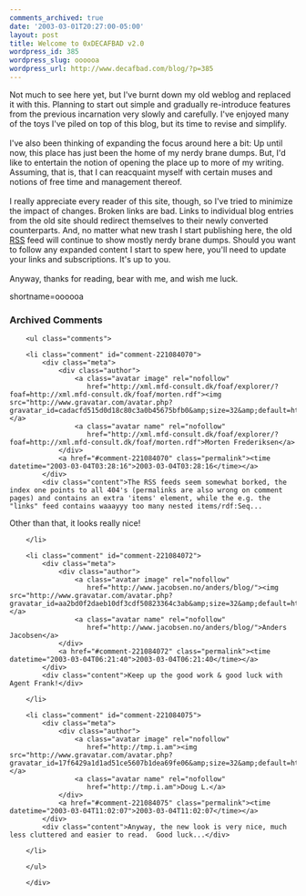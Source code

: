 ```yaml
---
comments_archived: true
date: '2003-03-01T20:27:00-05:00'
layout: post
title: Welcome to 0xDECAFBAD v2.0
wordpress_id: 385
wordpress_slug: oooooa
wordpress_url: http://www.decafbad.com/blog/?p=385
---
```

Not much to see here yet, but I've burnt down my old weblog and
replaced it with this.  Planning to start out simple and gradually
re-introduce features from the previous incarnation very slowly and
carefully.  I've enjoyed many of the toys I've piled on top of this
blog, but its time to revise and simplify.
<br /><br />
I've also been thinking of expanding the focus around here a bit: Up
until now, this place has just been the home of my nerdy brane dumps.
But, I'd like to entertain the notion of opening the place up to more
of my writing.  Assuming, that is, that I can reacquaint myself with
certain muses and notions of free time and management thereof.
<br /><br />
I really appreciate every reader of this site, though, so I've tried
to minimize the impact of changes.  Broken links are bad.  Links to
individual blog entries from the old site should redirect themselves
to their newly converted counterparts.  And, no matter what new trash
I start publishing here, the old <a href="http://www.decafbad.com/twiki/bin/view/Main/RSS">RSS</a> feed will continue to show mostly
nerdy brane dumps.  Should you want to follow any expanded content I
start to spew here, you'll need to update your links and
subscriptions.  It's up to you.
<br /><br />
Anyway, thanks for reading, bear with me, and wish me luck.
<!--more-->
shortname=oooooa

<div id="comments" class="comments archived-comments">
            <h3>Archived Comments</h3>
            
        <ul class="comments">
            
        <li class="comment" id="comment-221084070">
            <div class="meta">
                <div class="author">
                    <a class="avatar image" rel="nofollow" 
                       href="http://xml.mfd-consult.dk/foaf/explorer/?foaf=http://xml.mfd-consult.dk/foaf/morten.rdf"><img src="http://www.gravatar.com/avatar.php?gravatar_id=cadacfd515d0d18c80c3a0b45675bfb0&amp;size=32&amp;default=http://mediacdn.disqus.com/1320279820/images/noavatar32.png"/></a>
                    <a class="avatar name" rel="nofollow" 
                       href="http://xml.mfd-consult.dk/foaf/explorer/?foaf=http://xml.mfd-consult.dk/foaf/morten.rdf">Morten Frederiksen</a>
                </div>
                <a href="#comment-221084070" class="permalink"><time datetime="2003-03-04T03:28:16">2003-03-04T03:28:16</time></a>
            </div>
            <div class="content">The RSS feeds seem somewhat borked, the index one points to all 404's (permalinks are also wrong on comment pages) and contains an extra 'items' element, while the e.g. the "links" feed contains waaayyy too many nested items/rdf:Seq...

Other than that, it looks really nice!</div>
            
        </li>
    
        <li class="comment" id="comment-221084072">
            <div class="meta">
                <div class="author">
                    <a class="avatar image" rel="nofollow" 
                       href="http://www.jacobsen.no/anders/blog/"><img src="http://www.gravatar.com/avatar.php?gravatar_id=aa2bd0f2daeb10df3cdf50823364c3ab&amp;size=32&amp;default=http://mediacdn.disqus.com/1320279820/images/noavatar32.png"/></a>
                    <a class="avatar name" rel="nofollow" 
                       href="http://www.jacobsen.no/anders/blog/">Anders Jacobsen</a>
                </div>
                <a href="#comment-221084072" class="permalink"><time datetime="2003-03-04T06:21:40">2003-03-04T06:21:40</time></a>
            </div>
            <div class="content">Keep up the good work & good luck with Agent Frank!</div>
            
        </li>
    
        <li class="comment" id="comment-221084075">
            <div class="meta">
                <div class="author">
                    <a class="avatar image" rel="nofollow" 
                       href="http://tmp.i.am"><img src="http://www.gravatar.com/avatar.php?gravatar_id=17f6429a1d1ad51ce5607b1dea69fe06&amp;size=32&amp;default=http://mediacdn.disqus.com/1320279820/images/noavatar32.png"/></a>
                    <a class="avatar name" rel="nofollow" 
                       href="http://tmp.i.am">Doug L.</a>
                </div>
                <a href="#comment-221084075" class="permalink"><time datetime="2003-03-04T11:02:07">2003-03-04T11:02:07</time></a>
            </div>
            <div class="content">Anyway, the new look is very nice, much less cluttered and easier to read.  Good luck...</div>
            
        </li>
    
        </ul>
    
        </div>
    